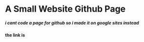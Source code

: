# A Small Website Github Page
##### i cant code a page for github so i made it on google sites instead
#### the link is 
